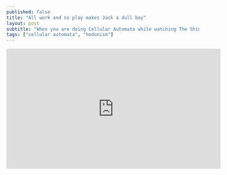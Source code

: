```yaml
---
published: false
title: "All work and no play makes Jack a dull boy"
layout: post
subtitle: "When you are doing Cellular Automata while watching The Shining"
tags: ["cellular automata", "hedonism"]
---
```


<iframe width="560" height="315" src="https://www.youtube.com/embed/gJZ9ZeGcJVM" frameborder="0" allowfullscreen></iframe>
